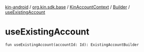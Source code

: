 [kin-android](../../../index.md) / [org.kin.sdk.base](../../index.md) / [KinAccountContext](../index.md) / [Builder](index.md) / [useExistingAccount](./use-existing-account.md)

# useExistingAccount

`fun useExistingAccount(accountId: Id): ExistingAccountBuilder`